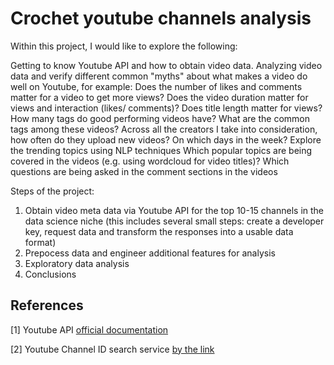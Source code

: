 # Crochet youtube channels analysis

Within this project, I would like to explore the following:

Getting to know Youtube API and how to obtain video data.
Analyzing video data and verify different common "myths" about what makes a video do well on Youtube, for example:
Does the number of likes and comments matter for a video to get more views?
Does the video duration matter for views and interaction (likes/ comments)?
Does title length matter for views?
How many tags do good performing videos have? What are the common tags among these videos?
Across all the creators I take into consideration, how often do they upload new videos? On which days in the week?
Explore the trending topics using NLP techniques
Which popular topics are being covered in the videos (e.g. using wordcloud for video titles)?
Which questions are being asked in the comment sections in the videos

Steps of the project:
1) Obtain video meta data via Youtube API for the top 10-15 channels in the data science niche (this includes several small steps: create a developer key, request data and transform the responses into a usable data format)
2) Prepocess data and engineer additional features for analysis
3) Exploratory data analysis
4) Conclusions


## References
[1] Youtube API [official documentation](https://developers.google.com/youtube/v3?hl=ru)

[2] Youtube Channel ID search service [by the link](https://commentpicker.com/youtube-channel-id.php)
